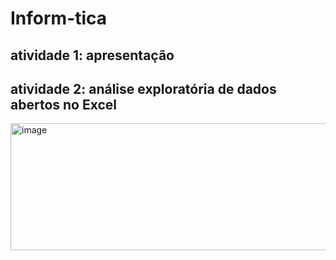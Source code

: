 # Inform-tica
## atividade 1: apresentação 



## atividade 2: análise exploratória de dados abertos no Excel
<img width="1792" height="203" alt="image" src="https://github.com/user-attachments/assets/8671fa9f-8860-4a40-9da7-219f202ee2ef" />

